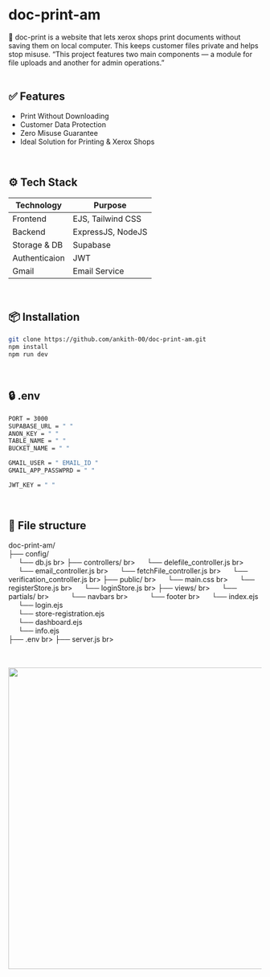 # doc-print-am
📄 doc-print is a website that lets xerox shops print documents without saving them on local computer. This keeps customer files private and helps stop misuse.
“This project features two main components — a module for file uploads and another for admin operations.”
<br><br>

## ✅ Features
- Print Without Downloading
- Customer Data Protection
- Zero Misuse Guarantee
- Ideal Solution for Printing & Xerox Shops
<br>


## ⚙️ Tech Stack
| Technology      | Purpose                |
|-----------------|------------------------|
| Frontend        | EJS, Tailwind CSS      |
| Backend         | ExpressJS, NodeJS      |
| Storage & DB    | Supabase               |
| Authenticaion   | JWT                    |
| Gmail           | Email Service          |
<br>


## 📦 Installation 
```bash
git clone https://github.com/ankith-00/doc-print-am.git
npm install
npm run dev
```
<br>


## 🔒 .env
```bash
PORT = 3000
SUPABASE_URL = " "
ANON_KEY = " "
TABLE_NAME = " "
BUCKET_NAME = " "

GMAIL_USER = " EMAIL_ID "
GMAIL_APP_PASSWPRD = " "

JWT_KEY = " "
```
<br>



## 📁 File structure
doc-print-am/ <br>
├── config/   <br>
&nbsp;&nbsp;&nbsp;&nbsp;&nbsp;└── db.js br>
├── controllers/ br>
&nbsp;&nbsp;&nbsp;&nbsp;&nbsp;└── delefile_controller.js br>
&nbsp;&nbsp;&nbsp;&nbsp;&nbsp;└── email_controller.js br>
&nbsp;&nbsp;&nbsp;&nbsp;&nbsp;└── fetchFile_controller.js br>
&nbsp;&nbsp;&nbsp;&nbsp;&nbsp;└── verification_controller.js br>
├── public/ br>
&nbsp;&nbsp;&nbsp;&nbsp;&nbsp;└── main.css br>
&nbsp;&nbsp;&nbsp;&nbsp;&nbsp;└── registerStore.js br>
&nbsp;&nbsp;&nbsp;&nbsp;&nbsp;└── loginStore.js br>
├── views/ br>
&nbsp;&nbsp;&nbsp;&nbsp;&nbsp;└── partials/ br>
&nbsp;&nbsp;&nbsp;&nbsp;&nbsp;&nbsp;&nbsp;&nbsp;&nbsp;&nbsp;└── navbars br>
&nbsp;&nbsp;&nbsp;&nbsp;&nbsp;&nbsp;&nbsp;&nbsp;&nbsp;&nbsp;└── footer br>
&nbsp;&nbsp;&nbsp;&nbsp;&nbsp;└──  index.ejs <br>
&nbsp;&nbsp;&nbsp;&nbsp;&nbsp;└──  login.ejs <br>
&nbsp;&nbsp;&nbsp;&nbsp;&nbsp;└──  store-registration.ejs <br>
&nbsp;&nbsp;&nbsp;&nbsp;&nbsp;└──  dashboard.ejs <br>
&nbsp;&nbsp;&nbsp;&nbsp;&nbsp;└──  info.ejs <br>
├── .env br>
├── server.js br>



<br> <br>
<img src="https://i.ibb.co/4RtY5Q2V/IMG-20250712-WA0001.jpg" width="600">
<br> 
